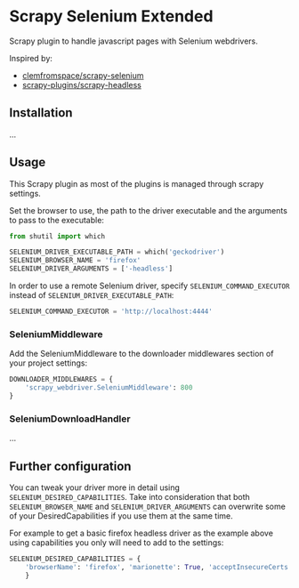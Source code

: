 # Scrapy Selenium Extended

Scrapy plugin to handle javascript pages with Selenium webdrivers.

Inspired by:

- [clemfromspace/scrapy-selenium](https://github.com/clemfromspace/scrapy-selenium)
- [scrapy-plugins/scrapy-headless](https://github.com/scrapy-plugins/scrapy-headless)

## Installation

...

## Usage

This Scrapy plugin as most of the plugins is managed through scrapy settings.

Set the browser to use, the path to the driver executable and the arguments to pass to the executable:

```python
from shutil import which

SELENIUM_DRIVER_EXECUTABLE_PATH = which('geckodriver')
SELENIUM_BROWSER_NAME = 'firefox'
SELENIUM_DRIVER_ARGUMENTS = ['-headless']
```

In order to use a remote Selenium driver, specify `SELENIUM_COMMAND_EXECUTOR` instead of `SELENIUM_DRIVER_EXECUTABLE_PATH`:

```python
SELENIUM_COMMAND_EXECUTOR = 'http://localhost:4444'
```

### SeleniumMiddleware

Add the SeleniumMiddleware to the downloader middlewares section of your project settings:

```python
DOWNLOADER_MIDDLEWARES = {
    'scrapy_webdriver.SeleniumMiddleware': 800
}
```

### SeleniumDownloadHandler

...

## Further configuration

You can tweak your driver more in detail using `SELENIUM_DESIRED_CAPABILITIES`. Take into consideration that both `SELENIUM_BROWSER_NAME` and `SELENIUM_DRIVER_ARGUMENTS` can overwrite some of your DesiredCapabilities if you use them at the same time.

For example to get a basic firefox headless driver as the example above using capabilities you only will need to add to the settings:

```python
SELENIUM_DESIRED_CAPABILITIES = {
    'browserName': 'firefox', 'marionette': True, 'acceptInsecureCerts': True, 'moz:firefoxOptions': {'args': ['-headless']}
    }
```
